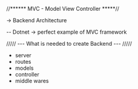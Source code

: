 //****** MVC - Model View Controller *****//

-> Backend Architecture

-- Dotnet -> perfect example of MVC framework

///// --- What is needed to create Backend --- /////
- server
- routes
- models
- controller
- middle wares

